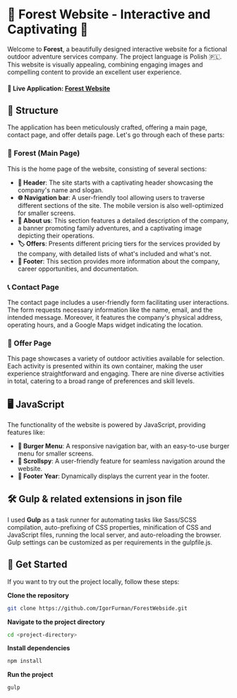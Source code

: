 # 🌳 Forest Website - Interactive and Captivating 🚀

Welcome to **Forest**, a beautifully designed interactive website for a fictional outdoor adventure services company. The project language is Polish 🇵🇱. This website is visually appealing, combining engaging images and compelling content to provide an excellent user experience.

#### 🔗 Live Application: [Forest Website](https://igorfurman.github.io/ForestWebside/)

## 📐 Structure

The application has been meticulously crafted, offering a main page, contact page, and offer details page. Let's go through each of these parts:

### 🌳 Forest (Main Page)

This is the home page of the website, consisting of several sections:

- **👋 Header**: The site starts with a captivating header showcasing the company's name and slogan.
- **🌐 Navigation bar**: A user-friendly tool allowing users to traverse different sections of the site. The mobile version is also well-optimized for smaller screens.
- **👥 About us**: This section features a detailed description of the company, a banner promoting family adventures, and a captivating image depicting their operations.
- **🏷️ Offers**: Presents different pricing tiers for the services provided by the company, with detailed lists of what's included and what's not.
- **🔖 Footer**: This section provides more information about the company, career opportunities, and documentation.

### 📞 Contact Page

The contact page includes a user-friendly form facilitating user interactions. The form requests necessary information like the name, email, and the intended message. Moreover, it features the company's physical address, operating hours, and a Google Maps widget indicating the location.

### 🌄 Offer Page

This page showcases a variety of outdoor activities available for selection. Each activity is presented within its own container, making the user experience straightforward and engaging. There are nine diverse activities in total, catering to a broad range of preferences and skill levels.

## 🖥️ JavaScript

The functionality of the website is powered by JavaScript, providing features like:

- **🍔 Burger Menu**: A responsive navigation bar, with an easy-to-use burger menu for smaller screens.
- **🎯 Scrollspy**: A user-friendly feature for seamless navigation around the website.
- **📅 Footer Year**: Dynamically displays the current year in the footer.

## 🛠️ Gulp & related extensions in json file

I used **Gulp** as a task runner for automating tasks like Sass/SCSS compilation, auto-prefixing of CSS properties, minification of CSS and JavaScript files, running the local server, and auto-reloading the browser. Gulp settings can be customized as per requirements in the gulpfile.js.

## 🚀 Get Started

If you want to try out the project locally, follow these steps:

**Clone the repository**
```bash
git clone https://github.com/IgorFurman/ForestWebside.git
```
**Navigate to the project directory**
```bash
cd <project-directory>
```
**Install dependencies**
```bash
npm install
```
**Run the project**
```bash
gulp
```
